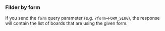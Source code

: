 ### Filder by form

If you send the `form` query parameter (e.g. `?form=FORM_SLUG`), the response will contain the list of boards that are using the given form.